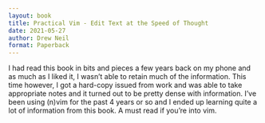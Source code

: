 ```yaml
---
layout: book
title: Practical Vim - Edit Text at the Speed of Thought
date: 2021-05-27
author: Drew Neil
format: Paperback
---
```


I had read this book in bits and pieces a few years back on my phone and as much as I liked it, I wasn’t able to retain much of the information. This time however, I got a hard-copy issued from work and was able to take appropriate notes and it turned out to be pretty dense with information. I’ve been using (n)vim for the past 4 years or so and I ended up learning quite a lot of information from this book. A must read if you’re into vim.
